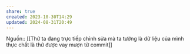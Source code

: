 ```yaml
---
share: true
created: 2023-10-30T14:29
updated: 2024-08-31T20:49
---
```

Nguồn::
[[Thứ ta đang trực tiếp chỉnh sửa mà ta tưởng là dữ liệu của mình thực chất là thứ được vay mượn từ commit]]